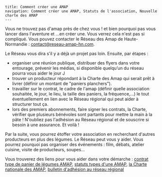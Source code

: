	title: Comment créer une AMAP
    navigation: Comment créer une AMAP, Statuts de l'association, Nouvelle charte des AMAP
	---

Vous ne trouvez pas d'amap près de chez vous ! et bien pourquoi pas vous lancer dans l'aventure et ...en créer une. Vous verrez cela n'est pas si compliqué. Vous pouvez contacter le Réseau des Amap de Haute-Normandie : <contact@reseau-amap-hn.com>.

Le Réseau vous dira s'il y a déjà un projet pas loin. Ensuite, par étapes : 

 - organiser une réunion publique, distribuer des flyers dans votre entourage, prévenir les médias, si disponible quelqu’un du réseau pourra vous aider le jour J
 - trouver un producteur répondant à la Charte des Amap qui serait prêt à livrer (définir un montant de "paniers planchers").
 - travailler sur le contrat, le cadre de l'amap (définir quelle association souhaitée, le jour, le lieu, la taille des paniers, la fréquence,…) le tout éventuellement en lien avec le Réseau régional qui peut aider à structurer tout ça.
 - lors des premiers abonnements, faire signer les contrats, la Charte, vérifier que plusieurs bénévoles sont partants pour mettre la main à la pâte ! N'oubliez pas l'adhésion au Réseau régional et de souscrire si besoin à une assurance. Et voilà !

Par la suite, vous pourrez étoffer votre association en recherchant d'autres producteurs en plus des légumes. Le Réseau peut vous y aider. Vous pourrez pourquoi pas organiser des événements : film, débats, atelier cuisine, visite de producteurs, soupes…

Vous trouverez des liens pour vous aider dans votre démarche : [contrat type de panier de légumes AMAP](telechargements/contrat-type-de-panier-de-legumes-amap.pdf), [statuts types d'une AMAP](telechargements/statuts-type-amap.pdf), [la Charte nationale des AMAP](telechargements/charte-des-amap.pdf), [bulletin d'adhésion au réseau régional](telechargements/bulletin-adhesion-reseau-regionnal-des-amap.pdf)
